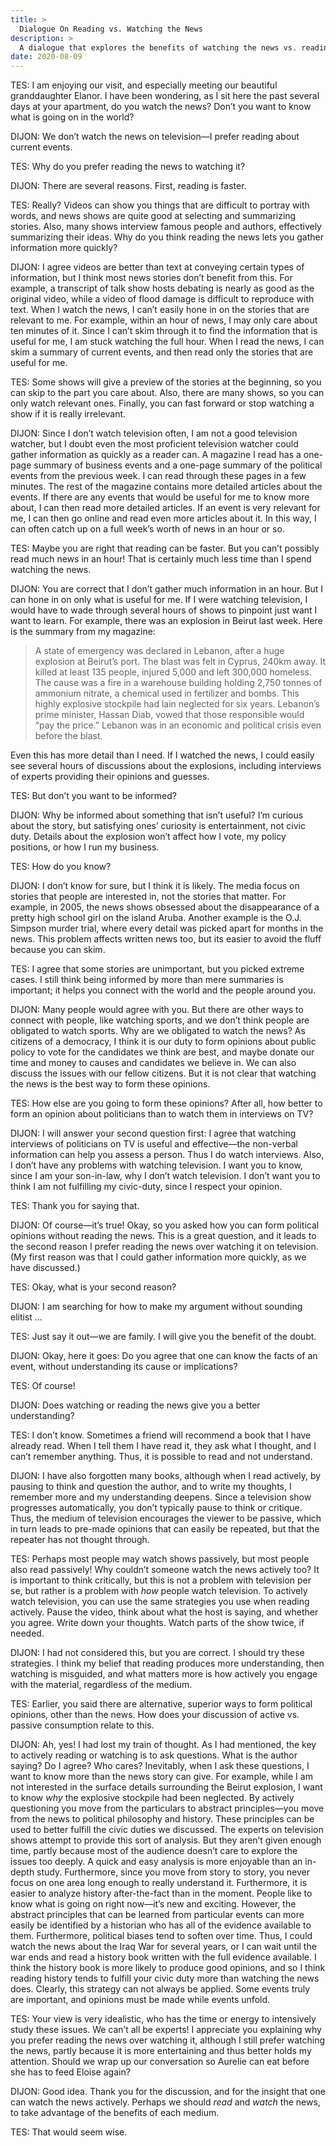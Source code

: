 ```yaml
---
title: >
  Dialogue On Reading vs. Watching the News
description: >
  A dialogue that explores the benefits of watching the news vs. reading it, and whether reading the news is a duty.
date: 2020-08-09
---
```


TES: I am enjoying our visit, and especially meeting our beautiful granddaughter Elanor.
  I have been wondering, as I sit here the past several days at your apartment, do you watch the news? Don’t you want to know what is going on in the world?

DIJON: We don’t watch the news on television—I prefer reading about current events.

TES: Why do you prefer reading the news to watching it?

DIJON: There are several reasons. First, reading is faster.

TES: Really? Videos can show you things that are difficult to portray with words, and news shows are quite good at selecting and summarizing stories. Also, many shows interview famous people and authors, effectively summarizing their ideas. Why do you think reading the news lets you gather information more quickly?

DIJON: I agree videos are better than text at conveying certain types of information, but I think most news stories don’t benefit from this. For example, a transcript of talk show hosts debating is nearly as good as the original video, while a video of flood damage is difficult to reproduce with text.
  When I watch the news, I can’t easily hone in on the stories that are relevant to me. For example, within an hour of news, I may only care about ten minutes of it. Since I can’t skim through it to find the information that is useful for me, I am stuck watching the full hour.
  When I read the news, I can skim a summary of current events, and then read only the stories that are useful for me.

TES: Some shows will give a preview of the stories at the beginning, so you can skip to the part you care about. Also, there are many shows, so you can only watch relevant ones. Finally, you can fast forward or stop watching a show if it is really irrelevant.

DIJON: Since I don’t watch television often, I am not a good television watcher, but I doubt even the most proficient television watcher could gather information as quickly as a reader can.
  A magazine I read has a one-page summary of business events and a one-page summary of the political events from the previous week. I can read through these pages in a few minutes. The rest of the magazine contains more detailed articles about the events. If there are any events that would be useful for me to know more about, I can then read more detailed articles. If an event is very relevant for me, I can then go online and read even more articles about it. In this way, I can often catch up on a full week’s worth of news in an hour or so.

TES: Maybe you are right that reading can be faster. But you can’t possibly read much news in an hour! That is certainly much less time than I spend watching the news.

DIJON: You are correct that I don’t gather much information in an hour. But I can hone in on only what is useful for me. If I were watching television, I would have to wade through several hours of shows to pinpoint just want I want to learn.
  For example, there was an explosion in Beirut last week. Here is the summary from my magazine:

<blockquote>
<p>A state of emergency was declared in Lebanon, after a huge explosion at Beirut’s port. The blast was felt in Cyprus, 240km away. It killed at least 135 people, injured 5,000 and left 300,000 homeless. The cause was a fire in a warehouse building holding 2,750 tonnes of ammonium nitrate, a chemical used in fertilizer and bombs. This highly explosive stockpile had lain neglected for six years. Lebanon’s prime minister, Hassan Diab, vowed that those responsible would “pay the price.” Lebanon was in an economic and political crisis even before the blast.</p>
</blockquote>

  Even this has more detail than I need. If I watched the news, I could easily see several hours of discussions about the explosions, including interviews of experts providing their opinions and guesses.

TES: But don’t you want to be informed?

DIJON: Why be informed about something that isn’t useful? I’m curious about the story, but satisfying ones’ curiosity is entertainment, not civic duty. Details about the explosion won’t affect how I vote, my policy positions, or how I run my business.

TES: How do you know?

DIJON: I don’t know for sure, but I think it is likely. The media focus on stories that people are interested in, not the stories that matter. For example, in 2005, the news shows obsessed about the disappearance of a pretty high school girl on the island Aruba. Another example is the O.J. Simpson murder trial, where every detail was picked apart for months in the news. This problem affects written news too, but its easier to avoid the fluff because you can skim.

TES: I agree that some stories are unimportant, but you picked extreme cases. I still think being informed by more than mere summaries is important; it helps you connect with the world and the people around you.

DIJON: Many people would agree with you. But there are other ways to connect with people, like watching sports, and we don’t think people are obligated to watch sports. Why are we obligated to watch the news?
  As citizens of a democracy, I think it is our duty to form opinions about public policy to vote for the candidates we think are best, and maybe donate our time and money to causes and candidates we believe in. We can also discuss the issues with our fellow citizens. But it is not clear that watching the news is the best way to form these opinions.

TES: How else are you going to form these opinions? After all, how better to form an opinion about politicians than to watch them in interviews on TV?

DIJON: I will answer your second question first: I agree that watching interviews of politicians on TV is useful and effective—the non-verbal information can help you assess a person. Thus I do watch interviews.
  Also, I don’t have any problems with watching television. I want you to know, since I am your son-in-law, why I don’t watch television. I don’t want you to think I am not fulfilling my civic-duty, since I respect your opinion.

TES: Thank you for saying that.

DIJON: Of course—it’s true! Okay, so you asked how you can form political opinions without reading the news. This is a great question, and it leads to the second reason I prefer reading the news over watching it on television. (My first reason was that I could gather information more quickly, as we have discussed.)

TES: Okay, what is your second reason?

DIJON: I am searching for how to make my argument without sounding elitist …

TES: Just say it out—we are family. I will give you the benefit of the doubt.

DIJON: Okay, here it goes: Do you agree that one can know the facts of an event, without understanding its cause or implications?

TES: Of course!

DIJON: Does watching or reading the news give you a better understanding?

TES: I don’t know. Sometimes a friend will recommend a book that I have already read. When I tell them I have read it, they ask what I thought, and I can’t remember anything. Thus, it is possible to read and not understand.

DIJON: I have also forgotten many books, although when I read actively, by pausing to think and question the author, and to write my thoughts, I remember more and my understanding deepens.
  Since a television show progresses automatically, you don’t typically pause to think or critique. Thus, the medium of television encourages the viewer to be passive, which in turn leads to pre-made opinions that can easily be repeated, but that the repeater has not thought through.

TES: Perhaps most people may watch shows passively, but most people also read passively! Why couldn’t someone watch the news actively too? It is important to think critically, but this is not a problem with television per se, but rather is a problem with _how_ people watch television.
  To actively watch television, you can use the same strategies you use when reading actively. Pause the video, think about what the host is saying, and whether you agree. Write down your thoughts. Watch parts of the show twice, if needed.

DIJON: I had not considered this, but you are correct. I should try these strategies. I think my belief that reading produces more understanding, then watching is misguided, and what matters more is how actively you engage with the material, regardless of the medium.

TES: Earlier, you said there are alternative, superior ways to form political opinions, other than the news. How does your discussion of active vs. passive consumption relate to this.

DIJON: Ah, yes! I had lost my train of thought. As I had mentioned, the key to actively reading or watching is to ask questions. What is the author saying? Do I agree? Who cares? Inevitably, when I ask these questions, I want to know more than the news story can give. For example, while I am not interested in the surface details surrounding the Beirut explosion, I want to know _why_ the explosive stockpile had been neglected.
  By actively questioning you move from the particulars to abstract principles—you move from the news to political philosophy and history. These principles can be used to better fulfill the civic duties we discussed.
  The experts on television shows attempt to provide this sort of analysis. But they aren’t given enough time, partly because most of the audience doesn’t care to explore the issues too deeply. A quick and easy analysis is more enjoyable than an in-depth study. Furthermore, since you move from story to story, you never focus on one area long enough to really understand it.
  Furthermore, it is easier to analyze history after-the-fact than in the moment. People like to know what is going on right now—it’s new and exciting. However, the abstract principles that can be learned from particular events can more easily be identified by a historian who has all of the evidence available to them. Furthermore, political biases tend to soften over time. Thus, I could watch the news about the Iraq War for several years, or I can wait until the war ends and read a history book written with the full evidence available. I think the history book is more likely to produce good opinions, and so I think reading history tends to fulfill your civic duty more than watching the news does.
  Clearly, this strategy can not always be applied. Some events truly are important, and opinions must be made while events unfold.

TES: Your view is very idealistic, who has the time or energy to intensively study these issues. We can’t all be experts!
  I appreciate you explaining why you prefer reading the news over watching it, although I still prefer watching the news, partly because it is more entertaining and thus better holds my attention.
  Should we wrap up our conversation so Aurelie can eat before she has to feed Eloise again?

DIJON: Good idea. Thank you for the discussion, and for the insight that one can watch the news actively. Perhaps we should _read_ and _watch_ the news, to take advantage of the benefits of each medium.

TES: That would seem wise.
